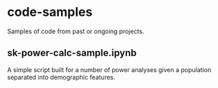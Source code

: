 # code-samples
Samples of code from past or ongoing projects. 

## sk-power-calc-sample.ipynb
A simple script built for a number of power analyses given a population separated into demographic features. 
